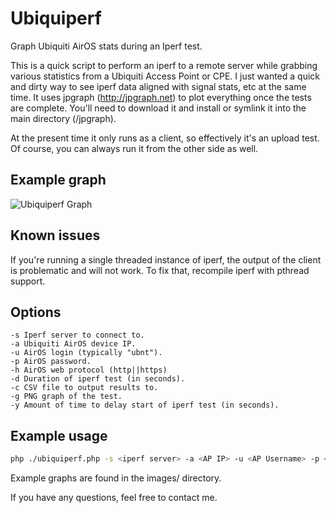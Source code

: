 Ubiquiperf
==========

Graph Ubiquiti AirOS stats during an Iperf test.

This is a quick script to perform an iperf to a remote server while grabbing various statistics
from a Ubiquiti Access Point or CPE. I just wanted a quick and dirty way to see iperf data
aligned with signal stats, etc at the same time. It uses jpgraph (http://jpgraph.net) to plot everything 
once the tests are complete. You'll need to download it and install or symlink it into the 
main directory (/jpgraph).

At the present time it only runs as a client, so effectively it's an upload test. Of course,
you can always run it from the other side as well.

## Example graph

![Ubiquiperf Graph](https://raw.github.com/gillespiem/Ubiquiperf/master/images/5ghz.home.png)

## Known issues

If you're running a single threaded instance of iperf, the output of the client is problematic 
and will not work. To fix that, recompile iperf with pthread support. 

## Options

```no-highlight
-s Iperf server to connect to.
-a Ubiquiti AirOS device IP.
-u AirOS login (typically "ubnt").
-p AirOS password.
-h AirOS web protocol (http||https)
-d Duration of iperf test (in seconds).
-c CSV file to output results to.
-g PNG graph of the test.
-y Amount of time to delay start of iperf test (in seconds).
```

## Example usage

```bash
php ./ubiquiperf.php -s <iperf server> -a <AP IP> -u <AP Username> -p <AP/CPE Password> -d <test duration> -c <CSV OUTPUT> -g <PNG OUTPUT> -h <http|https> -y <test delay>
```

Example graphs are found in the images/ directory.

If you have any questions, feel free to contact me.

